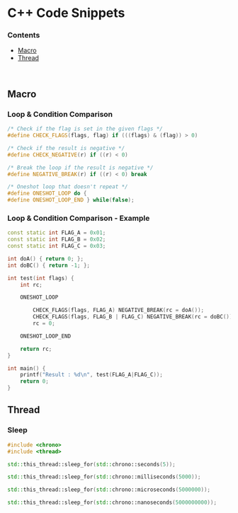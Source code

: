 # C++ Code Snippets

### Contents
+ [Macro](#macro)
+ [Thread](#thread)
<br>

## Macro

### Loop & Condition Comparison

```cpp
/* Check if the flag is set in the given flags */
#define CHECK_FLAGS(flags, flag) if (((flags) & (flag)) > 0)

/* Check if the result is negative */
#define CHECK_NEGATIVE(r) if ((r) < 0)

/* Break the loop if the result is negative */
#define NEGATIVE_BREAK(r) if ((r) < 0) break

/* Oneshot loop that doesn't repeat */
#define ONESHOT_LOOP do {
#define ONESHOT_LOOP_END } while(false);
```

### Loop & Condition Comparison - Example

```cpp
const static int FLAG_A = 0x01;
const static int FLAG_B = 0x02;
const static int FLAG_C = 0x03;

int doA() { return 0; };
int doBC() { return -1; };

int test(int flags) {
    int rc;

    ONESHOT_LOOP

        CHECK_FLAGS(flags, FLAG_A) NEGATIVE_BREAK(rc = doA());
        CHECK_FLAGS(flags, FLAG_B | FLAG_C) NEGATIVE_BREAK(rc = doBC());
        rc = 0;

    ONESHOT_LOOP_END

    return rc;
}

int main() {
    printf("Result : %d\n", test(FLAG_A|FLAG_C));
    return 0;
}
```

## Thread

### Sleep
   
```cpp
#include <chrono>
#include <thread>

std::this_thread::sleep_for(std::chrono::seconds(5));

std::this_thread::sleep_for(std::chrono::milliseconds(5000));

std::this_thread::sleep_for(std::chrono::microseconds(5000000));

std::this_thread::sleep_for(std::chrono::nanoseconds(5000000000));
```

